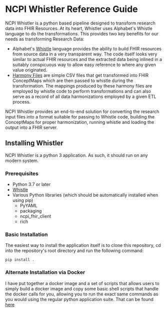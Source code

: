 # NCPI Whistler Reference Guide
NCPI Whistler is a python based pipeline designed to transform research data into FHIR Resources. At its heart, Whistler uses Alphabet's Whistle language to do the transformations. This provides two key benefits for our needs as transforming Research Data:

- Alphabet's [Whistle](/whistle) language provides the ability to build FHIR resources from source data in a very transparent way. The code itself looks very similar to actual FHIR resources and the extracted data being inlined in a suitably conspicuous way to allow easy reference to where any given value originated. 
- [Harmony Files](/harmony) are simple CSV files that get transformed into FHIR ConceptMaps which are then passed to whistle during the transformation. The mappings produced by these harmony files are employed by whistle code to perform transformations and can also serve as a record of all data harmonizations employed by a given ETL process.

NCPI Whistler provides an end-to-end solution for converting the research input files into a format suitable for passing to Whistle code, building the ConceptMaps for proper harmonization, running whistle and loading the output into a FHIR server.  

## Installing Whistler
NCPI Whistler is a python 3 application. As such, it should run on any modern system. 

### Prerequisites
- Python 3.7 or later
- [Whistle](/#/whistle)
- Various Python libraries (which should be automatically installed when using pip)
  - PyYAML
  - packaging
  - ncpi_fhir_client
  - rich

### Basic Installation
The easiest way to install the application itself is to clone this repository, cd into the repository's root directory and run the following command: 

``pip install .``

### Alternate Installation via Docker
I have put together a docker image and a set of scripts that allows users to simply build a docker image and copy some basic shell scripts that handle the docker calls for you, allowing you to run the exact same commands as you would using the regular python application suite. That can be found [here](https://github.com/NIH-NCPI/dockerized-whistler)